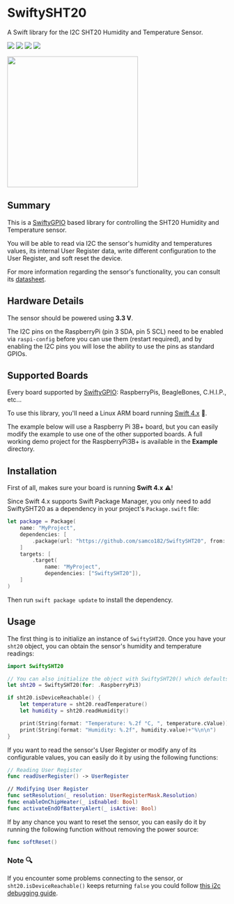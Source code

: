 # SwiftySHT20

A Swift library for the I2C SHT20 Humidity and Temperature Sensor.

<p>
<img src="https://img.shields.io/badge/Architecture%20-ARMv6%20%7C%20%20ARMv7%2F8-red.svg"/>
<img src="https://img.shields.io/badge/OS-Raspbian%20%7C%20Debian%20%7C%20Ubuntu-yellow.svg"/>
<a href="https://developer.apple.com/swift"><img src="https://img.shields.io/badge/Swift-4x-brightgreen.svg"/></a>
<a href="https://raw.githubusercontent.com/samco182/SwiftySHT20/master/LICENSE"><img src="https://img.shields.io/badge/Licence-MIT-blue.svg" /></a>
</p>
<img src="https://media.rs-online.com/t_large/R1237351-01.jpg" height="300" width="300">

## Summary
This is a [SwiftyGPIO](https://github.com/uraimo/SwiftyGPIO) based library for controlling the SHT20 Humidity and Temperature sensor.

You will be able to read via I2C the sensor's humidity and temperatures values, its internal User Register data, write different configuration to the User Register, and soft reset the device.

For more information regarding the sensor's functionality, you can consult its [datasheet](https://www.sensirion.com/fileadmin/user_upload/customers/sensirion/Dokumente/0_Datasheets/Humidity/Sensirion_Humidity_Sensors_SHT20_Datasheet.pdf).

## Hardware Details
The sensor should be powered using **3.3 V**.

The I2C pins on the RaspberryPi (pin 3 SDA, pin 5 SCL) need to be enabled via `raspi-config` before you can use them (restart required), and by enabling the I2C pins you will lose the ability to use the pins as standard GPIOs.

## Supported Boards
Every board supported by [SwiftyGPIO](https://github.com/uraimo/SwiftyGPIO): RaspberryPis, BeagleBones, C.H.I.P., etc...

To use this library, you'll need a Linux ARM board running [Swift 4.x](https://github.com/uraimo/buildSwiftOnARM) 🚗.

The example below will use a Raspberry Pi 3B+  board, but you can easily modify the example to use one of the other supported boards. A full working demo project for the RaspberryPi3B+ is available in the **Example** directory.

## Installation
First of all, makes sure your board is running **Swift 4.x** ⚠️!

Since Swift 4.x supports Swift Package Manager, you only need to add SwiftySHT20 as a dependency in your project's `Package.swift` file:

```swift
let package = Package(
    name: "MyProject",
    dependencies: [
        .package(url: "https://github.com/samco182/SwiftySHT20", from: "1.0.0"),
    ]
    targets: [
        .target(
            name: "MyProject", 
            dependencies: ["SwiftySHT20"]),
    ]
)
```
Then run `swift package update` to install the dependency.

## Usage
The first thing is to initialize an instance of `SwiftySHT20`. Once you have your `sht20` object, you can obtain the sensor's humidity and temperature readings:
```swift
import SwiftySHT20

// You can also initialize the object with SwiftySHT20() which defaults to .RaspberryPi3
let sht20 = SwiftySHT20(for: .RaspberryPi3) 

if sht20.isDeviceReachable() {
    let temperature = sht20.readTemperature()
    let humidity = sht20.readHumidity()

    print(String(format: "Temperature: %.2f °C, ", temperature.cValue))
    print(String(format: "Humidity: %.2f", humidity.value)+"%\n\n")
}
```

If you want to read the sensor's User Register or modify any of its configurable values, you can easily do it by using the following functions:
```swift
// Reading User Register
func readUserRegister() -> UserRegister

// Modifying User Register
func setResolution(_ resolution: UserRegisterMask.Resolution)
func enableOnChipHeater(_ isEnabled: Bool)
func activateEndOfBatteryAlert(_ isActive: Bool)
```

If by any chance you want to reset the sensor, you can easily do it by running the following function without removing the power source:
```swift
func softReset()
```
### Note 🔍
If you encounter some problems connecting to the sensor, or `sht20.isDeviceReachable()` keeps returning `false` you could follow [this i2c debugging guide](https://github.com/uraimo/SwiftyGPIO/blob/master/docs/i2c-debugging.md).

